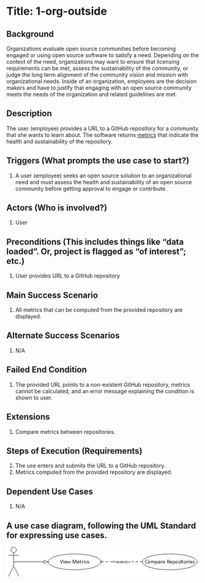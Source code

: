 # Title: 1-org-outside

## Background
Organizations evaluate open source communities before becoming engaged or using
open source software to satisfy a need. Depending on the context of the
need, organizations may want to ensure that licensing requirements can be met,
assess the sustainability of the community, or judge the long term alignment of
the community vision and mission with organizational needs. Inside of an
organization, employees are the decision makers and have to justify that
engaging with an open source community meets the needs of the organization and
related guidelines are met.

## Description
The user (employee) provides a URL to a GitHub repository for a community that
she wants to learn about. The software returns
[metrics](https://wiki.linuxfoundation.org/oss-health-metrics/metrics)
that indicate the health and sustainability of the repository.

## Triggers (What prompts the use case to start?)
1. A user (employee) seeks an open source solution to an organizational need and
   must assess the health and sustainability of an open source community before
   getting approval to engage or contribute.

## Actors (Who is involved?)
1. User

## Preconditions (This includes things like “data loaded”. Or, project is flagged as “of interest”; etc.)
1. User provides URL to a GitHub repository

## Main Success Scenario
1. All metrics that can be computed from the provided repository are displayed.

## Alternate Success Scenarios
1. N/A

## Failed End Condition
1. The provided URL points to a non-existent GitHub repository, metrics cannot
   be calculated, and an error message explaining the condition is shown to user.

## Extensions
1. Compare metrics between repositories.

## Steps of Execution (Requirements)
1. The use enters and submits the URL to a GitHub repository.
2. Metrics computed from the provided repository are displayed.

## Dependent Use Cases
1. N/A

## A use case diagram, following the UML Standard for expressing use cases.
![use case diagram](./diagram/ViewMetrics.png)
